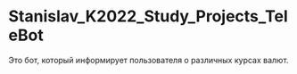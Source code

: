 # Stanislav_K2022_Study_Projects_TeleBot
Это бот, который информирует пользователя о различных курсах валют.
